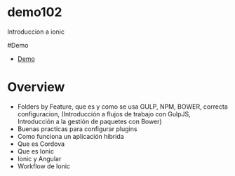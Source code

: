 # demo102
Introduccion a ionic

#Demo
- [Demo](http://capacitacioncorpoica.github.io/demo102)

# Overview
- Folders by Feature, que es y como se usa GULP, NPM, BOWER, correcta configuracion, (Introducción a flujos de trabajo con GulpJS, Introducción a la gestión de paquetes con Bower)
- Buenas practicas para configurar plugins
- Como funciona un aplicación híbrida
- Que es Cordova
- Que es Ionic
- Ionic y Angular
- Workflow de Ionic
